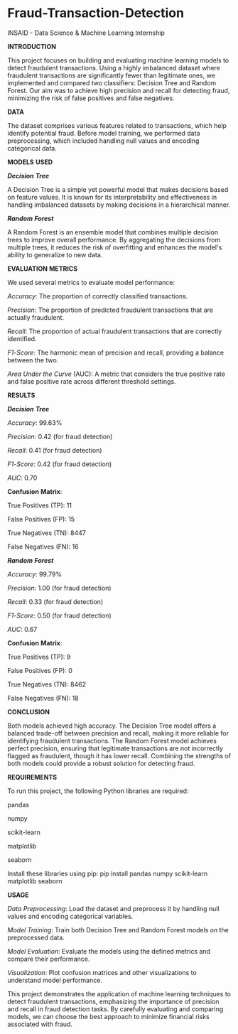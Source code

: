 # Fraud-Transaction-Detection
INSAID - Data Science &amp; Machine Learning Internship 

**INTRODUCTION**

This project focuses on building and evaluating machine learning models to detect fraudulent transactions. Using a highly imbalanced dataset where fraudulent transactions are significantly fewer than legitimate ones, we implemented and compared two classifiers: Decision Tree and Random Forest. Our aim was to achieve high precision and recall for detecting fraud, minimizing the risk of false positives and false negatives.

**DATA**

The dataset comprises various features related to transactions, which help identify potential fraud. Before model training, we performed data preprocessing, which included handling null values and encoding categorical data.

**MODELS** **USED**

**_Decision_** **_Tree_**

A Decision Tree is a simple yet powerful model that makes decisions based on feature values. It is known for its interpretability and effectiveness in handling imbalanced datasets by making decisions in a hierarchical manner.

**_Random_** **_Forest_**

A Random Forest is an ensemble model that combines multiple decision trees to improve overall performance. By aggregating the decisions from multiple trees, it reduces the risk of overfitting and enhances the model's ability to generalize to new data.

**EVALUATION** **METRICS**

We used several metrics to evaluate model performance:

_Accuracy_: The proportion of correctly classified transactions.

_Precision_: The proportion of predicted fraudulent transactions that are actually fraudulent.

_Recall_: The proportion of actual fraudulent transactions that are correctly identified.

_F1_-_Score_: The harmonic mean of precision and recall, providing a balance between the two.

_Area_ _Under_ _the_ _Curve_ (AUC): A metric that considers the true positive rate and false positive rate across different threshold settings.

**RESULTS**

**_Decision_** **_Tree_**

_Accuracy_: 99.63%

_Precision_: 0.42 (for fraud detection)

_Recall_: 0.41 (for fraud detection)

_F1_-_Score_: 0.42 (for fraud detection)

_AUC_: 0.70

__Confusion__ __Matrix__:

True Positives (TP): 11

False Positives (FP): 15

True Negatives (TN): 8447

False Negatives (FN): 16

**_Random_** **_Forest_**

_Accuracy_: 99.79%

_Precision_: 1.00 (for fraud detection)

_Recall_: 0.33 (for fraud detection)

_F1_-_Score_: 0.50 (for fraud detection)

_AUC_: 0.67

__Confusion__ __Matrix__:

True Positives (TP): 9

False Positives (FP): 0

True Negatives (TN): 8462

False Negatives (FN): 18

**CONCLUSION**

Both models achieved high accuracy. The Decision Tree model offers a balanced trade-off between precision and recall, making it more reliable for identifying fraudulent transactions. The Random Forest model achieves perfect precision, ensuring that legitimate transactions are not incorrectly flagged as fraudulent, though it has lower recall. Combining the strengths of both models could provide a robust solution for detecting fraud.

**REQUIREMENTS**

To run this project, the following Python libraries are required:

pandas

numpy

scikit-learn

matplotlib

seaborn

Install these libraries using pip:
pip install pandas numpy scikit-learn matplotlib seaborn

**USAGE**

_Data_ _Preprocessing_: Load the dataset and preprocess it by handling null values and encoding categorical variables.

_Model_ _Training_: Train both Decision Tree and Random Forest models on the preprocessed data.

_Model_ _Evaluation_: Evaluate the models using the defined metrics and compare their performance.

_Visualization_: Plot confusion matrices and other visualizations to understand model performance.

This project demonstrates the application of machine learning techniques to detect fraudulent transactions, emphasizing the importance of precision and recall in fraud detection tasks. By carefully evaluating and comparing models, we can choose the best approach to minimize financial risks associated with fraud.
